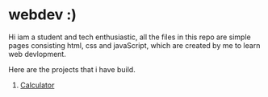 # webdev :)
Hi iam a student and tech enthusiastic,
all the files in this repo are simple pages consisting html, css and javaScript,
which are created by me to learn web devlopment.

Here are the projects that i have build.
1. [Calculator](https://vipink68.github.io/webdev/calculator.html)
